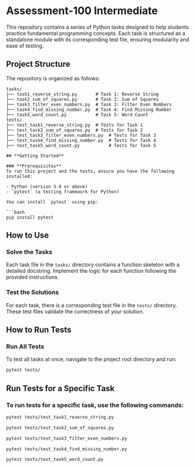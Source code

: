 # **Assessment-100 Intermediate**

This repository contains a series of Python tasks designed to help students practice fundamental programming concepts. Each task is structured as a standalone module with its corresponding test file, ensuring modularity and ease of testing.

## **Project Structure**

The repository is organized as follows:

```plaintext
tasks/
├── task1_reverse_string.py       # Task 1: Reverse String
├── task2_sum_of_squares.py       # Task 2: Sum of Squares
├── task3_filter_even_numbers.py  # Task 3: Filter Even Numbers
├── task4_find_missing_number.py  # Task 4: Find Missing Number
├── task5_word_count.py           # Task 5: Word Count
tests/
├── test_task1_reverse_string.py  # Tests for Task 1
├── test_task2_sum_of_squares.py  # Tests for Task 2
├── test_task3_filter_even_numbers.py  # Tests for Task 3
├── test_task4_find_missing_number.py  # Tests for Task 4
├── test_task5_word_count.py           # Tests for Task 5

## **Getting Started**

### **Prerequisites**
To run this project and the tests, ensure you have the following installed:

- Python (version 3.8 or above)
- `pytest` (a testing framework for Python)

You can install `pytest` using pip:

```bash
pip install pytest
```

## **How to Use**

### **Solve the Tasks**
Each task file in the `tasks/` directory contains a function skeleton with a detailed docstring. Implement the logic for each function following the provided instructions.

### **Test the Solutions**
For each task, there is a corresponding test file in the `tests/` directory. These test files validate the correctness of your solution.

## **How to Run Tests**

### **Run All Tests**
To test all tasks at once, navigate to the project root directory and run:
```bash
pytest tests/
```

## **Run Tests for a Specific Task**

### **To run tests for a specific task, use the following commands:**
```bash
pytest tests/test_task1_reverse_string.py
```

```bash
pytest tests/test_task2_sum_of_squares.py
```

```bash
pytest tests/test_task3_filter_even_numbers.py
```

```bash
pytest tests/test_task4_find_missing_number.py
```

```bash
pytest tests/test_task5_word_count.py
```